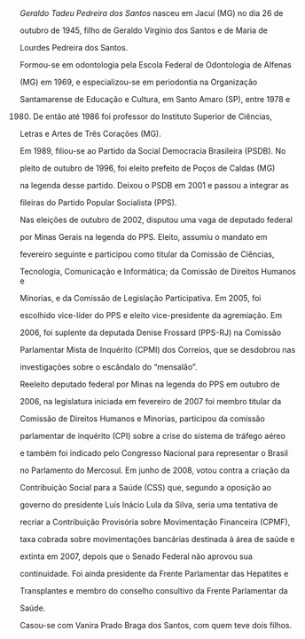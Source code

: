 

 



*Geraldo Tadeu Pedreira dos Santos* nasceu em Jacuí (MG) no dia 26 de

outubro de 1945, filho de Geraldo Virgínio dos Santos e de Maria de

Lourdes Pedreira dos Santos.



Formou-se em odontologia pela Escola Federal de Odontologia de Alfenas

(MG) em 1969, e especializou-se em periodontia na Organização

Santamarense de Educação e Cultura, em Santo Amaro (SP), entre 1978 e

1980. De então até 1986 foi professor do Instituto Superior de Ciências,

Letras e Artes de Três Corações (MG).



Em 1989, filiou-se ao Partido da Social Democracia Brasileira (PSDB). No

pleito de outubro de 1996, foi eleito prefeito de Poços de Caldas (MG)

na legenda desse partido. Deixou o PSDB em 2001 e passou a integrar as

fileiras do Partido Popular Socialista (PPS).



Nas eleições de outubro de 2002, disputou uma vaga de deputado federal

por Minas Gerais na legenda do PPS. Eleito, assumiu o mandato em

fevereiro seguinte e participou como titular da Comissão de Ciências,

Tecnologia, Comunicação e Informática; da Comissão de Direitos Humanos e

Minorias, e da Comissão de Legislação Participativa. Em 2005, foi

escolhido vice-líder do PPS e eleito vice-presidente da agremiação. Em

2006, foi suplente da deputada Denise Frossard (PPS-RJ) na Comissão

Parlamentar Mista de Inquérito (CPMI) dos Correios, que se desdobrou nas

investigações sobre o escândalo do “mensalão”.



Reeleito deputado federal por Minas na legenda do PPS em outubro de

2006, na legislatura iniciada em fevereiro de 2007 foi membro titular da

Comissão de Direitos Humanos e Minorias, participou da comissão

parlamentar de inquérito (CPI) sobre a crise do sistema de tráfego aéreo

e também foi indicado pelo Congresso Nacional para representar o Brasil

no Parlamento do Mercosul. Em junho de 2008, votou contra a criação da

Contribuição Social para a Saúde (CSS) que, segundo a oposição ao

governo do presidente Luís Inácio Lula da Silva, seria uma tentativa de

recriar a Contribuição Provisória sobre Movimentação Financeira (CPMF),

taxa cobrada sobre movimentações bancárias destinada à área de saúde e

extinta em 2007, depois que o Senado Federal não aprovou sua

continuidade. Foi ainda presidente da Frente Parlamentar das Hepatites e

Transplantes e membro do conselho consultivo da Frente Parlamentar da

Saúde.



Casou-se com Vanira Prado Braga dos Santos, com quem teve dois filhos.



 



